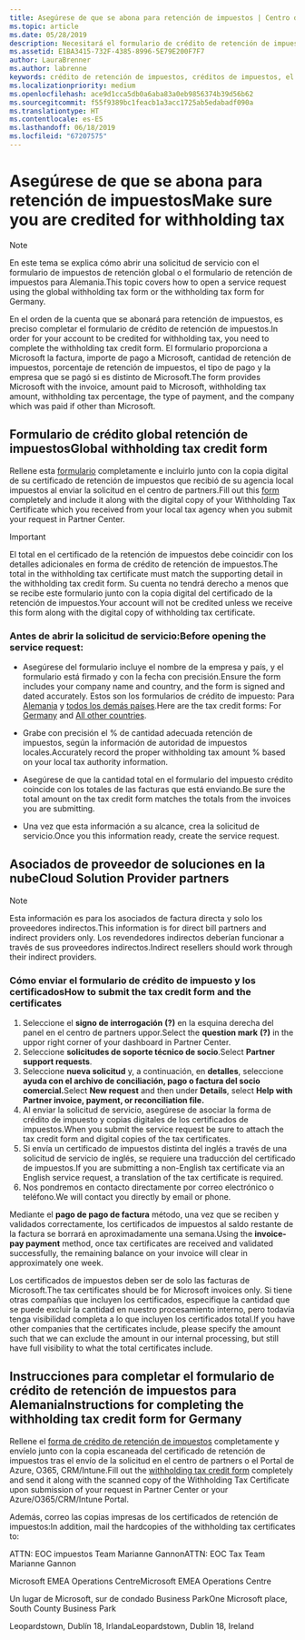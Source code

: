 ```yaml
---
title: Asegúrese de que se abona para retención de impuestos | Centro de partners
ms.topic: article
ms.date: 05/28/2019
description: Necesitará el formulario de crédito de retención de impuestos y el certificado de la retención de impuestos para abrir una solicitud de servicio.
ms.assetid: E1BA3415-732F-4385-8996-5E79E200F7F7
author: LauraBrenner
ms.author: labrenne
keywords: crédito de retención de impuestos, créditos de impuestos, el formulario del crédito de impuesto alemán, crédito de impuesto de formulario
ms.localizationpriority: medium
ms.openlocfilehash: ace9d1cca5db0a6aba83a0eb9856374b39d56b62
ms.sourcegitcommit: f55f9389bc1feacb1a3acc1725ab5edabadf090a
ms.translationtype: HT
ms.contentlocale: es-ES
ms.lasthandoff: 06/18/2019
ms.locfileid: "67207575"
---
```

# <a name="make-sure-you-are-credited-for-withholding-tax"></a><span data-ttu-id="08c08-104">Asegúrese de que se abona para retención de impuestos</span><span class="sxs-lookup"><span data-stu-id="08c08-104">Make sure you are credited for withholding tax</span></span>

>[!Note]
><span data-ttu-id="08c08-105">En este tema se explica cómo abrir una solicitud de servicio con el formulario de impuestos de retención global o el formulario de retención de impuestos para Alemania.</span><span class="sxs-lookup"><span data-stu-id="08c08-105">This topic covers how to open a service request using the global withholding tax form or the withholding tax form for Germany.</span></span>

<span data-ttu-id="08c08-106">En el orden de la cuenta que se abonará para retención de impuestos, es preciso completar el formulario de crédito de retención de impuestos.</span><span class="sxs-lookup"><span data-stu-id="08c08-106">In order for your account to be credited for withholding tax, you need to complete the withholding tax credit form.</span></span> <span data-ttu-id="08c08-107">El formulario proporciona a Microsoft la factura, importe de pago a Microsoft, cantidad de retención de impuestos, porcentaje de retención de impuestos, el tipo de pago y la empresa que se pagó si es distinto de Microsoft.</span><span class="sxs-lookup"><span data-stu-id="08c08-107">The form provides Microsoft with the invoice, amount paid to Microsoft, withholding tax amount, withholding tax percentage, the type of payment, and the company which was paid if other than Microsoft.</span></span>  

## <a name="global-withholding-tax-credit-form"></a><span data-ttu-id="08c08-108">Formulario de crédito global retención de impuestos</span><span class="sxs-lookup"><span data-stu-id="08c08-108">Global withholding tax credit form</span></span>

<span data-ttu-id="08c08-109">Rellene esta [formulario](https://query.prod.cms.rt.microsoft.com/cms/api/am/binary/RE30311) completamente e incluirlo junto con la copia digital de su certificado de retención de impuestos que recibió de su agencia local impuestos al enviar la solicitud en el centro de partners.</span><span class="sxs-lookup"><span data-stu-id="08c08-109">Fill out this [form](https://query.prod.cms.rt.microsoft.com/cms/api/am/binary/RE30311) completely and include it along with the digital copy of your Withholding Tax Certificate which you received from your local tax agency when you submit your request in Partner Center.</span></span>
>[!IMPORTANT]
><span data-ttu-id="08c08-110">El total en el certificado de la retención de impuestos debe coincidir con los detalles adicionales en forma de crédito de retención de impuestos.</span><span class="sxs-lookup"><span data-stu-id="08c08-110">The total in the withholding tax certificate must match the supporting detail in the withholding tax credit form.</span></span> <span data-ttu-id="08c08-111">Su cuenta no tendrá derecho a menos que se recibe este formulario junto con la copia digital del certificado de la retención de impuestos.</span><span class="sxs-lookup"><span data-stu-id="08c08-111">Your account will not be credited unless we receive this form along with the digital copy of withholding tax certificate.</span></span>

### <a name="before-opening-the-service-request"></a><span data-ttu-id="08c08-112">Antes de abrir la solicitud de servicio:</span><span class="sxs-lookup"><span data-stu-id="08c08-112">Before opening the service request:</span></span>

- <span data-ttu-id="08c08-113">Asegúrese del formulario incluye el nombre de la empresa y país, y el formulario está firmado y con la fecha con precisión.</span><span class="sxs-lookup"><span data-stu-id="08c08-113">Ensure the form includes your company name and country, and the form is signed and dated accurately.</span></span> <span data-ttu-id="08c08-114">Estos son los formularios de crédito de impuesto: Para [Alemania](https://query.prod.cms.rt.microsoft.com/cms/api/am/binary/RE305Lo) y [todos los demás países](https://query.prod.cms.rt.microsoft.com/cms/api/am/binary/RE30311).</span><span class="sxs-lookup"><span data-stu-id="08c08-114">Here are the tax credit forms: For [Germany](https://query.prod.cms.rt.microsoft.com/cms/api/am/binary/RE305Lo) and [All other countries](https://query.prod.cms.rt.microsoft.com/cms/api/am/binary/RE30311).</span></span>

- <span data-ttu-id="08c08-115">Grabe con precisión el % de cantidad adecuada retención de impuestos, según la información de autoridad de impuestos locales.</span><span class="sxs-lookup"><span data-stu-id="08c08-115">Accurately record the proper withholding tax amount % based on your local tax authority information.</span></span>

- <span data-ttu-id="08c08-116">Asegúrese de que la cantidad total en el formulario del impuesto crédito coincide con los totales de las facturas que está enviando.</span><span class="sxs-lookup"><span data-stu-id="08c08-116">Be sure the total amount on the tax credit form matches the totals from the invoices you are submitting.</span></span> 

- <span data-ttu-id="08c08-117">Una vez que esta información a su alcance, crea la solicitud de servicio.</span><span class="sxs-lookup"><span data-stu-id="08c08-117">Once you this information ready, create the service request.</span></span>

## <a name="cloud-solution-provider-partners"></a><span data-ttu-id="08c08-118">Asociados de proveedor de soluciones en la nube</span><span class="sxs-lookup"><span data-stu-id="08c08-118">Cloud Solution Provider partners</span></span>

>[!Note]
><span data-ttu-id="08c08-119">Esta información es para los asociados de factura directa y solo los proveedores indirectos.</span><span class="sxs-lookup"><span data-stu-id="08c08-119">This information is for direct bill partners and indirect providers only.</span></span> <span data-ttu-id="08c08-120">Los revendedores indirectos deberían funcionar a través de sus proveedores indirectos.</span><span class="sxs-lookup"><span data-stu-id="08c08-120">Indirect resellers should work through their indirect providers.</span></span>

### <a name="how-to-submit-the-tax-credit-form-and-the-certificates"></a><span data-ttu-id="08c08-121">Cómo enviar el formulario de crédito de impuesto y los certificados</span><span class="sxs-lookup"><span data-stu-id="08c08-121">How to submit the tax credit form and the certificates</span></span>

1. <span data-ttu-id="08c08-122">Seleccione el **signo de interrogación** **(?)**  en la esquina derecha del panel en el centro de partners uppor.</span><span class="sxs-lookup"><span data-stu-id="08c08-122">Select the **question mark** **(?)** in the uppor right corner of your dashboard in Partner Center.</span></span>
2. <span data-ttu-id="08c08-123">Seleccione **solicitudes de soporte técnico de socio**.</span><span class="sxs-lookup"><span data-stu-id="08c08-123">Select **Partner support requests**.</span></span>
3. <span data-ttu-id="08c08-124">Seleccione **nueva solicitud** y, a continuación, en **detalles**, seleccione **ayuda con el archivo de conciliación, pago o factura del socio comercial.**</span><span class="sxs-lookup"><span data-stu-id="08c08-124">Select **New request** and then under **Details**, select **Help with Partner invoice, payment, or reconciliation file.**</span></span>
4. <span data-ttu-id="08c08-125">Al enviar la solicitud de servicio, asegúrese de asociar la forma de crédito de impuesto y copias digitales de los certificados de impuestos.</span><span class="sxs-lookup"><span data-stu-id="08c08-125">When you submit the service request be sure to attach the tax credit form and digital copies of the tax certificates.</span></span>
5. <span data-ttu-id="08c08-126">Si envía un certificado de impuestos distinta del inglés a través de una solicitud de servicio de inglés, se requiere una traducción del certificado de impuestos.</span><span class="sxs-lookup"><span data-stu-id="08c08-126">If you are submitting a non-English tax certificate via an English service request, a translation of the tax certificate is required.</span></span>
6. <span data-ttu-id="08c08-127">Nos pondremos en contacto directamente por correo electrónico o teléfono.</span><span class="sxs-lookup"><span data-stu-id="08c08-127">We will contact you directly by email or phone.</span></span>

<span data-ttu-id="08c08-128">Mediante el **pago de pago de factura** método, una vez que se reciben y validados correctamente, los certificados de impuestos al saldo restante de la factura se borrará en aproximadamente una semana.</span><span class="sxs-lookup"><span data-stu-id="08c08-128">Using the **invoice-pay payment** method, once tax certificates are received and validated successfully, the remaining balance on your invoice will clear in approximately one week.</span></span> 

<span data-ttu-id="08c08-129">Los certificados de impuestos deben ser de solo las facturas de Microsoft.</span><span class="sxs-lookup"><span data-stu-id="08c08-129">The tax certificates should be for Microsoft invoices only.</span></span> <span data-ttu-id="08c08-130">Si tiene otras compañías que incluyen los certificados, especifique la cantidad que se puede excluir la cantidad en nuestro procesamiento interno, pero todavía tenga visibilidad completa a lo que incluyen los certificados total.</span><span class="sxs-lookup"><span data-stu-id="08c08-130">If you have other companies that the certificates include, please specify the amount such that we can exclude the amount in our internal processing, but still have full visibility to what the total certificates include.</span></span> 

## <a name="instructions-for-completing-the-withholding-tax-credit-form-for-germany"></a><span data-ttu-id="08c08-131">Instrucciones para completar el formulario de crédito de retención de impuestos para Alemania</span><span class="sxs-lookup"><span data-stu-id="08c08-131">Instructions for completing the withholding tax credit form for Germany</span></span>

<span data-ttu-id="08c08-132">Rellene el [forma de crédito de retención de impuestos](https://query.prod.cms.rt.microsoft.com/cms/api/am/binary/RE305Lo) completamente y envíelo junto con la copia escaneada del certificado de retención de impuestos tras el envío de la solicitud en el centro de partners o el Portal de Azure, O365, CRM/Intune.</span><span class="sxs-lookup"><span data-stu-id="08c08-132">Fill out the [withholding tax credit form](https://query.prod.cms.rt.microsoft.com/cms/api/am/binary/RE305Lo)  completely and send it along with the scanned copy of the Withholding Tax Certificate upon submission of your request in Partner Center or your Azure/O365/CRM/Intune Portal.</span></span> 

<span data-ttu-id="08c08-133">Además, correo las copias impresas de los certificados de retención de impuestos:</span><span class="sxs-lookup"><span data-stu-id="08c08-133">In addition, mail the hardcopies of the withholding tax certificates to:</span></span>

<span data-ttu-id="08c08-134">ATTN: EOC impuestos Team Marianne Gannon</span><span class="sxs-lookup"><span data-stu-id="08c08-134">ATTN: EOC Tax Team Marianne Gannon</span></span>

<span data-ttu-id="08c08-135">Microsoft EMEA Operations Centre</span><span class="sxs-lookup"><span data-stu-id="08c08-135">Microsoft EMEA Operations Centre</span></span>

<span data-ttu-id="08c08-136">Un lugar de Microsoft, sur de condado Business Park</span><span class="sxs-lookup"><span data-stu-id="08c08-136">One Microsoft place, South County Business Park</span></span>

<span data-ttu-id="08c08-137">Leopardstown, Dublín 18, Irlanda</span><span class="sxs-lookup"><span data-stu-id="08c08-137">Leopardstown, Dublin 18, Ireland</span></span>
